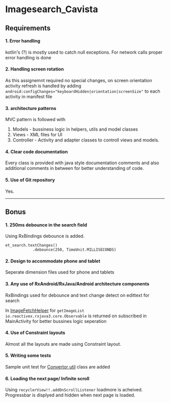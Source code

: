 # Imagesearch_Cavista

## Requirements

#### 1. Error handling 
kotlin's (?) is mostly used to catch null exceptions. 
For network calls proper error handling is done

#### 2. Handling screen rotation
As this assignemnt required no special changes, on screen orientation activity refresh is handled by adding `android:configChanges="keyboardHidden|orientation|screenSize"`
to each activity in manifest file

#### 3. architecture patterns
MVC pattern is followed with 
1. Models - bussiness logic in helpers, utils and model classes
2. Views - XML files for UI
3. Controller - Activity and adapter classes to controll views and models.

#### 4. Clear code documentation
Every class is provided with java style documentation comments and also additional comments in between for better understanding of code. 

#### 5. Use of Git repository
Yes. 

---

## Bonus

#### 1. 250ms debounce in the search field
Using RxBindings debounce is added.
```
et_search.textChanges()
            .debounce(250, TimeUnit.MILLISECONDS)
```

#### 2. Design to accommodate phone and tablet
Seperate dimension files used for phone and tablets

#### 3. Any use of RxAndroid/RxJava/Android architecture components
 RxBindings used for debounce and text change detect on edittext for search
 
 In [ImageFetchHelper](https://github.com/Salimattivenkatvinay/Imagesearch_Cavista/blob/master/app/src/main/java/com/vinay/imagesearch/networkHelpers/ImageFetchHelper.kt)
 for `getImageList` `io.reactivex.rxjava3.core.Observable` is returned on subscribed in MainActivity for better bussines logic seperation

#### 4. Use of Constraint layouts
Almost all the layouts are made using Constraint layout. 

#### 5. Writing some tests
Sample unit test for [Convertor util](https://github.com/Salimattivenkatvinay/Imagesearch_Cavista/blob/master/app/src/test/java/com/vinay/imagesearch/utils/ConverterUnitTest.kt) 
class are added

#### 6. Loading the next page/ Infinite scroll
Using `recyclerView!!.addOnScrollListener` loadmore is acheived.
Progressbar is displyed and hidden when next page is loaded.

